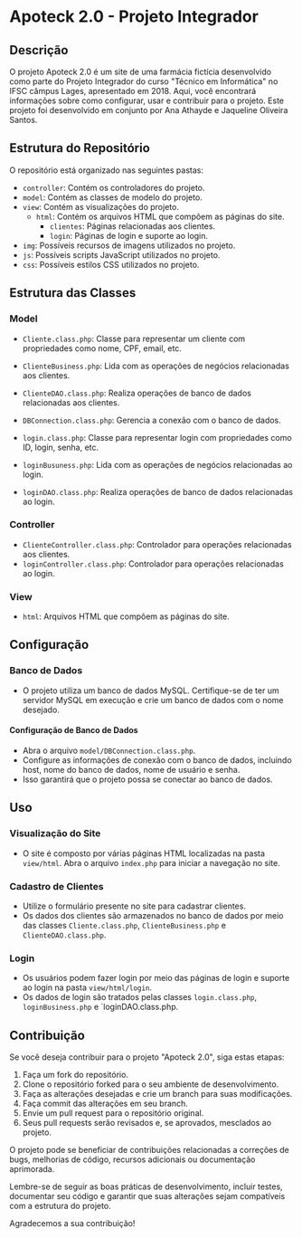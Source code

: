 # Apoteck 2.0 - Projeto Integrador

## Descrição
O projeto Apoteck 2.0 é um site de uma farmácia fictícia desenvolvido como parte do Projeto Integrador do curso "Técnico em Informática" no IFSC câmpus Lages, apresentado em 2018.
Aqui, você encontrará informações sobre como configurar, usar e contribuir para o projeto.
Este projeto foi desenvolvido em conjunto por Ana Athayde e Jaqueline Oliveira Santos.

## Estrutura do Repositório
O repositório está organizado nas seguintes pastas:

- `controller`: Contém os controladores do projeto.
- `model`: Contém as classes de modelo do projeto.
- `view`: Contém as visualizações do projeto.
  - `html`: Contém os arquivos HTML que compõem as páginas do site.
    - `clientes`: Páginas relacionadas aos clientes.
    - `login`: Páginas de login e suporte ao login.
- `img`: Possíveis recursos de imagens utilizados no projeto.
- `js`: Possíveis scripts JavaScript utilizados no projeto.
- `css`: Possíveis estilos CSS utilizados no projeto.

## Estrutura das Classes

### Model
- `Cliente.class.php`: Classe para representar um cliente com propriedades como nome, CPF, email, etc.
- `ClienteBusiness.php`: Lida com as operações de negócios relacionadas aos clientes.
- `ClienteDAO.class.php`: Realiza operações de banco de dados relacionadas aos clientes.
- `DBConnection.class.php`: Gerencia a conexão com o banco de dados.

- `login.class.php`: Classe para representar login com propriedades como ID, login, senha, etc.
- `loginBusuness.php`: Lida com as operações de negócios relacionadas ao login.
- `loginDAO.class.php`: Realiza operações de banco de dados relacionadas ao login.

### Controller
- `ClienteController.class.php`: Controlador para operações relacionadas aos clientes.
- `loginController.class.php`: Controlador para operações relacionadas ao login.

### View
- `html`: Arquivos HTML que compõem as páginas do site.

## Configuração

### Banco de Dados
- O projeto utiliza um banco de dados MySQL. Certifique-se de ter um servidor MySQL em execução e crie um banco de dados com o nome desejado.

#### Configuração de Banco de Dados
- Abra o arquivo `model/DBConnection.class.php`.
- Configure as informações de conexão com o banco de dados, incluindo host, nome do banco de dados, nome de usuário e senha.
- Isso garantirá que o projeto possa se conectar ao banco de dados.

## Uso

### Visualização do Site
- O site é composto por várias páginas HTML localizadas na pasta `view/html`. Abra o arquivo `index.php` para iniciar a navegação no site.

### Cadastro de Clientes
- Utilize o formulário presente no site para cadastrar clientes.
- Os dados dos clientes são armazenados no banco de dados por meio das classes `Cliente.class.php`, `ClienteBusiness.php` e `ClienteDAO.class.php`.

### Login
- Os usuários podem fazer login por meio das páginas de login e suporte ao login na pasta `view/html/login`.
- Os dados de login são tratados pelas classes `login.class.php`, `loginBusiness.php` e `loginDAO.class.php.

## Contribuição

Se você deseja contribuir para o projeto "Apoteck 2.0", siga estas etapas:

1. Faça um fork do repositório.
2. Clone o repositório forked para o seu ambiente de desenvolvimento.
3. Faça as alterações desejadas e crie um branch para suas modificações.
4. Faça commit das alterações em seu branch.
5. Envie um pull request para o repositório original.
6. Seus pull requests serão revisados e, se aprovados, mesclados ao projeto.

O projeto pode se beneficiar de contribuições relacionadas a correções de bugs, melhorias de código, recursos adicionais ou documentação aprimorada.

Lembre-se de seguir as boas práticas de desenvolvimento, incluir testes, documentar seu código e garantir que suas alterações sejam compatíveis com a estrutura do projeto.

Agradecemos a sua contribuição!


